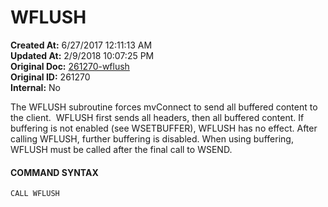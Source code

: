 # WFLUSH

**Created At:** 6/27/2017 12:11:13 AM  
**Updated At:** 2/9/2018 10:07:25 PM  
**Original Doc:** [261270-wflush](https://docs.zumasys.com/36566-mv-connect-api/261270-wflush)  
**Original ID:** 261270  
**Internal:** No  


The WFLUSH subroutine forces mvConnect to send all buffered content to the client.  WFLUSH first sends all headers, then all buffered content. If buffering is not enabled (see WSETBUFFER), WFLUSH has no effect. After calling WFLUSH, further buffering is disabled. When using buffering, WFLUSH must be called after the final call to WSEND.

#### **COMMAND SYNTAX**

```
CALL WFLUSH
```


